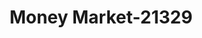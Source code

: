 ---
f_zip-code: 35010
f_state-code: AL
title: Money Market-21329
f_phone: 256-234-2007
f_city-only: Alex City
f_address: 276 Tallapoosa Street Alex City
f_location-unique-id: '21329'
slug: money-market-21329
updated-on: '2024-05-30T13:46:58.046Z'
created-on: '2024-05-30T13:36:59.803Z'
published-on: '2024-05-30T13:54:32.469Z'
f_city-state: cms/city/alex-city-al.md
f_company: cms/company/money-market.md
f_state: cms/state/alabama.md
layout: '[payday-loan].html'
tags: payday-loan
---